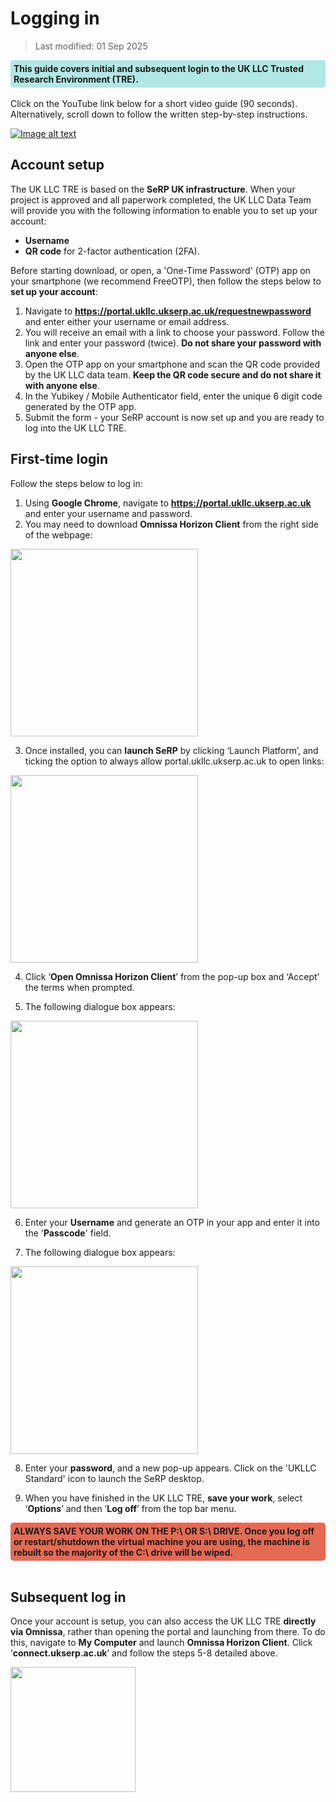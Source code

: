 # Logging in
>Last modified: 01 Sep 2025
<div style="background-color: rgba(0, 178, 169, 0.3); padding: 5px; border-radius: 5px;"><strong>This guide covers initial and subsequent login to the UK LLC Trusted Research Environment (TRE).</strong></div>
<br>
Click on the YouTube link below for a short video guide (90 seconds). Alternatively, scroll down to follow the written step-by-step instructions.


<div style="text-align: left;">

[![Image alt text](https://img.youtube.com/vi/b0rVy6IfJu8/0.jpg)](https://www.youtube.com/watch?v=b0rVy6IfJu8)
</div>


## Account setup
The UK LLC TRE is based on the **SeRP UK infrastructure**. When your project is approved and all paperwork completed, the UK LLC Data Team will provide you with the following information to enable you to set up your account:
* **Username**
* **QR code** for 2-factor authentication (2FA).

Before starting download, or open, a 'One-Time Password' (OTP) app on your smartphone (we recommend FreeOTP), then follow the steps below to **set up your account**:

1.	Navigate to <strong><a href="https://portal.ukllc.ukserp.ac.uk/requestnewpassword" target="_blank" rel="noopener noreferrer">https://portal.ukllc.ukserp.ac.uk/requestnewpassword</a></strong> and enter either your username or email address.
2.	You will receive an email with a link to choose your password. Follow the link and enter your password (twice). **Do not share your password with anyone else**.
3.	Open the OTP app on your smartphone and scan the QR code provided by the UK LLC data team. **Keep the QR code secure and do not share it with anyone else**.
4. In the Yubikey / Mobile Authenticator field, enter the unique 6 digit code generated by the OTP app.
5. Submit the form - your SeRP account is now set up and you are ready to log into the UK LLC TRE.

## First-time login

Follow the steps below to log in:
1.	Using **Google Chrome**, navigate to <strong><a href="https://portal.ukllc.ukserp.ac.uk" target="_blank" rel="noopener noreferrer">https://portal.ukllc.ukserp.ac.uk</a></strong> and enter your username and password.
2. You may need to download **Omnissa Horizon Client** from the right side of the webpage:  

<img src="../images/user_guide/image.png" width="300"/>

3.	Once installed, you can **launch SeRP** by clicking ‘Launch Platform’, and ticking the option to always allow portal.ukllc.ukserp.ac.uk to open links:  

<img src="../images/user_guide/image-1.png" width="300"/>

4. Click ‘**Open Omnissa Horizon Client**’ from the pop-up box and ‘Accept’ the terms when prompted.

5.	The following dialogue box appears:  

<img src="../images/user_guide/image-2.png" width="300"/>

6. Enter your **Username** and generate an OTP in your app and enter it into the '**Passcode**' field.

7.	The following dialogue box appears:  

<img src="../images/user_guide/image-3.png" width="300"/>

8.  Enter your **password**, and a new pop-up appears. Click on the 'UKLLC Standard' icon to launch the SeRP desktop.

9. When you have finished in the UK LLC TRE, **save your work**, select ‘**Options**’ and then ‘**Log off**’ from the top bar menu.  
<div style="background-color: rgb(229, 106, 84); padding: 5px; border-radius: 5px;"><strong>ALWAYS SAVE YOUR WORK ON THE P:\ OR S:\ DRIVE. Once you log off or restart/shutdown the virtual machine you are using, the machine is rebuilt so the majority of the C:\ drive will be wiped.</strong></div>
<br>

## Subsequent log in
Once your account is setup, you can also access the UK LLC TRE **directly via Omnissa**, rather than opening the portal and launching from there. To do this, navigate to **My Computer** and launch **Omnissa Horizon Client**. Click ‘**connect.ukserp.ac.uk**’ and follow the steps 5-8 detailed above.

<img src="../images/user_guide/image-4.png" width="200" height="200"/>
